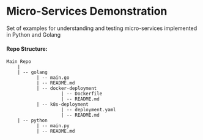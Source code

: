 # Micro-Services Demonstration
Set of examples for understanding and testing micro-services implemented in Python and Golang 

#### Repo Structure:
```
Main Repo
    |
    | -- golang
           | -- main.go
           | -- README.md
           | -- docker-deployment
                    | -- Dockerfile    
                    | -- README.md    
           | -- k8s-deployment 
                    | -- deployment.yaml    
                    | -- README.md            
    | -- python
           | -- main.py
           | -- README.md    

```
